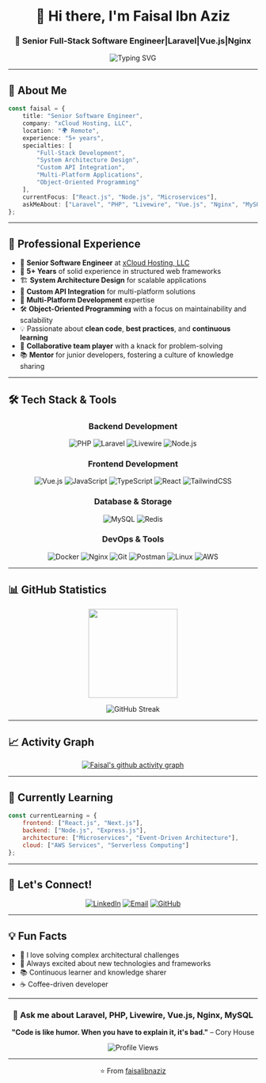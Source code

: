 <div align="center">
  
# 👋 Hi there, I'm Faisal Ibn Aziz

### 🚀 Senior Full-Stack Software Engineer|Laravel|Vue.js|Nginx

<img src="https://readme-typing-svg.herokuapp.com?font=Fira+Code&pause=1000&color=2196F3&center=true&vCenter=true&width=435&lines=5%2B+Years+of+Experience;Laravel+%26+Vue.js+Expert;System+Architect;" alt="Typing SVG" />

</div>

---

## 🎯 About Me

```typescript
const faisal = {
    title: "Senior Software Engineer",
    company: "xCloud Hosting, LLC",
    location: "🌍 Remote",
    experience: "5+ years",
    specialties: [
        "Full-Stack Development",
        "System Architecture Design", 
        "Custom API Integration",
        "Multi-Platform Applications",
        "Object-Oriented Programming"
    ],
    currentFocus: ["React.js", "Node.js", "Microservices"],
    askMeAbout: ["Laravel", "PHP", "Livewire", "Vue.js", "Nginx", "MySQL"]
};
```
---

## 💼 Professional Experience

- 🏢 **Senior Software Engineer** at [xCloud Hosting, LLC](https://xcloud.host/)
- 🎯 **5+ Years** of solid experience in structured web frameworks
- 🏗️ **System Architecture Design** for scalable applications
- 🔗 **Custom API Integration** for multi-platform solutions
- 📱 **Multi-Platform Development** expertise
- 🛠️ **Object-Oriented Programming** with a focus on maintainability and scalability
- 💡 Passionate about **clean code**, **best practices**, and **continuous learning**
- 🤝 **Collaborative team player** with a knack for problem-solving
- 📚 **Mentor** for junior developers, fostering a culture of knowledge sharing

---

## 🛠️ Tech Stack & Tools

<div align="center">

### Backend Development
![PHP](https://img.shields.io/badge/PHP-777BB4?style=for-the-badge&logo=php&logoColor=white)
![Laravel](https://img.shields.io/badge/Laravel-FF2D20?style=for-the-badge&logo=laravel&logoColor=white)
![Livewire](https://img.shields.io/badge/Livewire-4E5D94?style=for-the-badge&logo=laravel&logoColor=white)
![Node.js](https://img.shields.io/badge/Node.js-43853D?style=for-the-badge&logo=node.js&logoColor=white)

### Frontend Development
![Vue.js](https://img.shields.io/badge/Vue.js-35495E?style=for-the-badge&logo=vue.js&logoColor=4FC08D)
![JavaScript](https://img.shields.io/badge/JavaScript-F7DF1E?style=for-the-badge&logo=javascript&logoColor=black)
![TypeScript](https://img.shields.io/badge/TypeScript-007ACC?style=for-the-badge&logo=typescript&logoColor=white)
![React](https://img.shields.io/badge/React-20232A?style=for-the-badge&logo=react&logoColor=61DAFB)
![TailwindCSS](https://img.shields.io/badge/Tailwind_CSS-38B2AC?style=for-the-badge&logo=tailwind-css&logoColor=white)

### Database & Storage
![MySQL](https://img.shields.io/badge/MySQL-00000F?style=for-the-badge&logo=mysql&logoColor=white)
![Redis](https://img.shields.io/badge/Redis-DC382D?style=for-the-badge&logo=redis&logoColor=white)

### DevOps & Tools
![Docker](https://img.shields.io/badge/Docker-2496ED?style=for-the-badge&logo=docker&logoColor=white)
![Nginx](https://img.shields.io/badge/Nginx-009639?style=for-the-badge&logo=nginx&logoColor=white)
![Git](https://img.shields.io/badge/Git-F05032?style=for-the-badge&logo=git&logoColor=white)
![Postman](https://img.shields.io/badge/Postman-FF6C37?style=for-the-badge&logo=postman&logoColor=white)
![Linux](https://img.shields.io/badge/Linux-FCC624?style=for-the-badge&logo=linux&logoColor=black)
![AWS](https://img.shields.io/badge/Amazon_AWS-232F3E?style=for-the-badge&logo=amazon-aws&logoColor=white)

</div>

---

## 📊 GitHub Statistics

<div align="center">
  
<img height="180em" src="https://github-readme-stats.vercel.app/api/top-langs/?username=faisal4590&layout=compact&langs_count=8&theme=tokyonight"/>

</div>

<div align="center">
  
![GitHub Streak](https://github-readme-streak-stats.herokuapp.com/?user=faisal4590&theme=tokyonight)

</div>

---

## 📈 Activity Graph

<div align="center">
  
[![Faisal's github activity graph](https://github-readme-activity-graph.vercel.app/graph?username=faisal4590&theme=tokyo-night)](https://github.com/faisal4590/github-readme-activity-graph)

</div>

---

## 🌱 Currently Learning

```javascript
const currentLearning = {
    frontend: ["React.js", "Next.js"],
    backend: ["Node.js", "Express.js"],
    architecture: ["Microservices", "Event-Driven Architecture"],
    cloud: ["AWS Services", "Serverless Computing"]
};
```

---

## 🤝 Let's Connect!

<div align="center">

[![LinkedIn](https://img.shields.io/badge/LinkedIn-0077B5?style=for-the-badge&logo=linkedin&logoColor=white)](https://www.linkedin.com/in/faisal45/)
[![Email](https://img.shields.io/badge/Email-D14836?style=for-the-badge&logo=gmail&logoColor=white)](mailto:faisal4590ibnaziz@gmail.com)
[![GitHub](https://img.shields.io/badge/GitHub-100000?style=for-the-badge&logo=github&logoColor=white)](https://github.com/faisal4590)

</div>

---

## 💡 Fun Facts

- 🎯 I love solving complex architectural challenges
- 🚀 Always excited about new technologies and frameworks
- 📚 Continuous learner and knowledge sharer
- ☕ Coffee-driven developer

---

<div align="center">
  
### 💬 Ask me about Laravel, PHP, Livewire, Vue.js, Nginx, MySQL

**"Code is like humor. When you have to explain it, it's bad."** – Cory House

![Profile Views](https://komarev.com/ghpvc/?username=faisal4590&color=brightgreen&style=for-the-badge)

</div>

---

<div align="center">
  
⭐️ From [faisalibnaziz](https://github.com/faisal4590)

</div>
